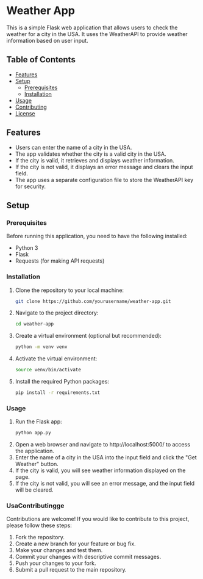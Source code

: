 # Weather App

This is a simple Flask web application that allows users to check the weather for a city in the USA. It uses the WeatherAPI to provide weather information based on user input.

## Table of Contents

- [Features](#features)
- [Setup](#setup)
  - [Prerequisites](#prerequisites)
  - [Installation](#installation)
- [Usage](#usage)
- [Contributing](#contributing)
- [License](#license)

## Features

- Users can enter the name of a city in the USA.
- The app validates whether the city is a valid city in the USA.
- If the city is valid, it retrieves and displays weather information.
- If the city is not valid, it displays an error message and clears the input field.
- The app uses a separate configuration file to store the WeatherAPI key for security.

## Setup

### Prerequisites

Before running this application, you need to have the following installed:

- Python 3
- Flask
- Requests (for making API requests)

### Installation

1. Clone the repository to your local machine:

   ```bash
   git clone https://github.com/yourusername/weather-app.git
   ```
2. Navigate to the project directory:
   ```bash
   cd weather-app
   ```
3. Create a virtual environment (optional but recommended):
   ``` bash
   python -m venv venv
   ```
4. Activate the virtual environment:
   ```bash
   source venv/bin/activate
   ```
5. Install the required Python packages:
   ```bash
   pip install -r requirements.txt
   ```

### Usage

1. Run the Flask app:
   ```bash
   python app.py

   ```
2. Open a web browser and navigate to http://localhost:5000/ to access the application.
3. Enter the name of a city in the USA into the input field and click the "Get Weather" button.
4. If the city is valid, you will see weather information displayed on the page.
5. If the city is not valid, you will see an error message, and the input field will be cleared.

### UsaContributingge

Contributions are welcome! If you would like to contribute to this project, please follow these steps:

1. Fork the repository.
2. Create a new branch for your feature or bug fix.
3. Make your changes and test them.
4. Commit your changes with descriptive commit messages.
5. Push your changes to your fork.
6. Submit a pull request to the main repository.


